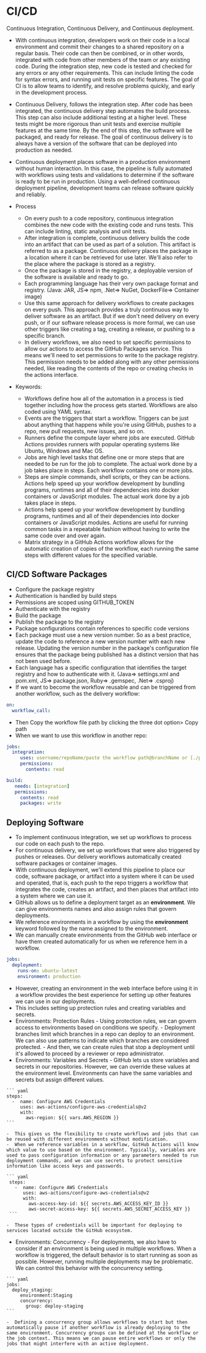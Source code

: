 # CI/CD
Continuous Integration, Continuous Delivery, and Continuous deployment. </br>

- With continuous integration, developers work on their code in a local environment and commit their changes to a shared repository on a regular basis. Their code can then be combined, or in other words, integrated with code from other members of the team or any existing code. During the integration step, new code is tested and checked for any errors or any other requirements. This can include linting the code for syntax errors, and running unit tests on specific features. The goal of CI is to allow teams to identify, and resolve problems quickly, and early in the development process.
- Continuous Delivery, follows the integration step. After code has been integrated, the continuous delivery step automates the build process. This step can also include additional testing at a higher level. These tests might be more rigorous than unit tests and exercise multiple features at the same time. By the end of this step, the software will be packaged, and ready for release.  The goal of continuous delivery is to always have a version of the software that can be deployed into production as needed.
- Continuous deployment places software in a production environment without human interaction. In this case, the pipeline is fully automated with workflows using tests and validations to determine if the software is ready to be run in production. Using a well-defined continuous deployment pipeline, development teams can release software quickly and reliably.
- Process
  -   On every push to a code repository, continuous integration combines the new code with the existing code and runs tests. This can include linting, static analysis and unit tests.
  -   After integration is complete, continuous delivery builds the code into an artifact that can be used as part of a solution. This artifact is referred to as a package. Continuous delivery places the package in a location where it can be retrieved for use later. We'll also refer to the place where the package is stored as a registry.
  -   Once the package is stored in the registry, a deployable version of the software is available and ready to go.
  -   Each programming language has their very own package format and registry. (Java: JAR, JS=> npm, .Net=> NuGet, DockerFile=> Container image)
  -   Use this same approach for delivery workflows to create packages on every push. This approach provides a truly continuous way to deliver software as an artifact. But if we don't need delivery on every push, or if our software release process is more formal, we can use other triggers like creating a tag, creating a release, or pushing to a specific branch.
  -   In delivery workflows, we also need to set specific permissions to allow our actions to access the GitHub Packages service. This means we'll need to set permissions to write to the package registry. This permission needs to be added along with any other permissions needed, like reading the contents of the repo or creating checks in the actions interface.

- Keywords:
  -   Workflows define how all of the automation in a process is tied together including how the process gets started. Workflows are also coded using YAML syntax. 
  -   Events are the triggers that start a workflow. Triggers can be just about anything that happens while you're using GitHub, pushes to a repo, new pull requests, new issues, and so on.
  -   Runners define the compute layer where jobs are executed. GitHub Actions provides runners with popular operating systems like Ubuntu, Windows and Mac OS.
  -   Jobs are high level tasks that define one or more steps that are needed to be run for the job to complete. The actual work done by a job takes place in steps. Each workflow contains one or more jobs.
  -   Steps are simple commands, shell scripts, or they can be actions. Actions help speed up your workflow development by bundling programs, runtimes and all of their dependencies into docker containers or JavaScript modules. The actual work done by a job takes place in steps.
  -   Actions help speed up your workflow development by bundling programs, runtimes and all of their dependencies into docker containers or JavaScript modules. Actions are useful for running common tasks in a repeatable fashion without having to write the same code over and over again.
  -   Matrix strategy in a GitHub Actions workflow allows for the automatic creation of copies of the workflow, each running the same steps with different values for the specified variable.

## CI/CD Software Packages
-  Configure the package registry
  -  Authentication is handled by build steps
  -  Permissions are scoped using GITHUB_TOKEN
-  Authenticate with the registry
-  Build the package
-  Publish the package to the registry
  -  Package sonfigurations contain references to specific code versions
  -  Each package must use a new version number. So as a best practice, update the code to reference a new version number with each new release. Updating the version number in the package's configuration file ensures that the package being published has a distinct version that has not been used before.
-  Each language has a specific configuration that identifies the target registry and how to authenticate with it. (Java=> settings.xml and pom.xml, JS=> package.json, Ruby=> .gemspec, .Net=> .csproj)
-  If we want to become the workflow reusable and can be triggered from another workflow, such as the delivery workflow:

``` yaml
on:
  workflow_call:
```

  -  Then Copy the workflow file path by clicking the three dot option> Copy path
  -  When we want to use this workflow in another repo:

  ``` yaml
  jobs:
    integration:
       uses: username/repoName/paste the workflow path@branchName or [./path (in the same repo)]
       permissions:
         contents: read
  
  build:
     needs: [integration]
     permissions:
       contents: read
       packages: write
  ```
  
## Deploying Software
-  To implement continuous integration, we set up workflows to process our code on each push to the repo.
-  For continuous delivery, we set up workflows that were also triggered by pushes or releases. Our delivery workflows automatically created software packages or container images.
-  With continuous deployment, we'll extend this pipeline to place our code, software package, or artifact into a system where it can be used and operated, that is, each push to the repo triggers a workflow that integrates the code, creates an artifact, and then places that artifact into a system where we can use it.
-  GitHub allows us to define a deployment target as an **environment**. We can give environments names and also assign rules that govern deployments.
  -  We reference environments in a workflow by using the **environment** keyword followed by the name assigned to the environment. 
  -  We can manually create environments from the GitHub web interface or have them created automatically for us when we reference hem in a workflow.

  ``` yaml
  jobs:
    deployment:
      runs-on: ubuntu-latest
      environment: production
  ```


  -  However, creating an environment in the web interface before using it in a workflow provides the best experience for setting up other features we can use in our deployments.
  -  This includes setting up protection rules and creating variables and secrets.
  -  Environments: Protection Rules
    -  Using protection rules, we can govern access to environments based on conditions we specify.
    -  Deployment branches limit which branches in a repo can deploy to an environment. We can also use patterns to indicate which branches are considered protected.
    -  And then, we can create rules that stop a deployment until it's allowed to proceed by a reviewer or repo administrator.
  -  Environments: Variables and Secrets
    -  GitHub lets us store variables and secrets in our repositories. However, we can override these values at the environment level. Environments can have the same variables and secrets but assign different values.
    
    ``` yaml
    steps:
      -  name: Configure AWS Credentials
         uses: aws-actions/configure-aws-credentials@v2
         with:
           aws-region: ${{ vars.AWS_REGION }}
    ```
    
    -  This gives us the flexibility to create workflows and jobs that can be reused with different environments without modification. 
    -  When we reference variables in a workflow, GitHub Actions will know which value to use based on the environment. Typically, variables are used to pass configuration information or any parameters needed to run deployment commands, and we can use secrets to protect sensitive information like access keys and passwords. 
    
    ``` yaml
     steps:
       -  name: Configure AWS Credentials
          uses: aws-actions/configure-aws-credentials@v2
          with:
            aws-access-key-id: ${{ secrets.AWS_ACCESS_KEY_ID }}
            aws-secret-access-key: ${{ secrets.AWS_SECRET_ACCESS_KEY }}
     ```
     
    -  These types of credentials will be important for deploying to services located outside the GitHub ecosystem. 
  -  Environments: Concurrency
    -  For deployments, we also have to consider if an environment is being used in multiple workflows. When a workflow is triggered, the default behavior is to start running as soon as possible. However, running multiple deployments may be problematic. We can control this behavior with the concurrency setting.
     
    ``` yaml
    jobs:
      deploy_staging:
         environment:Staging
         concurrency:
           group: deploy-staging
    ```
    
    -  Defining a concurrency group allows workflows to start but then automatically pause if another workflow is already deploying to the same environment. Concurrency groups can be defined at the workflow or the job context. This means we can pause entire workflows or only the jobs that might interfere with an active deployment.
